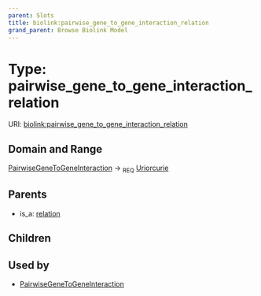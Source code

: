 ```yaml
---
parent: Slots
title: biolink:pairwise_gene_to_gene_interaction_relation
grand_parent: Browse Biolink Model
---
```


# Type: pairwise_gene_to_gene_interaction_relation




URI: [biolink:pairwise_gene_to_gene_interaction_relation](https://w3id.org/biolink/vocab/pairwise_gene_to_gene_interaction_relation)

## Domain and Range

[PairwiseGeneToGeneInteraction](PairwiseGeneToGeneInteraction.md) ->  <sub>REQ</sub> [Uriorcurie](types/Uriorcurie.md)

## Parents

 *  is_a: [relation](relation.md)

## Children


## Used by

 * [PairwiseGeneToGeneInteraction](PairwiseGeneToGeneInteraction.md)

